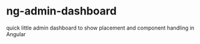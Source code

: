# ng-admin-dashboard
quick little admin dashboard to show placement and component handling in Angular
